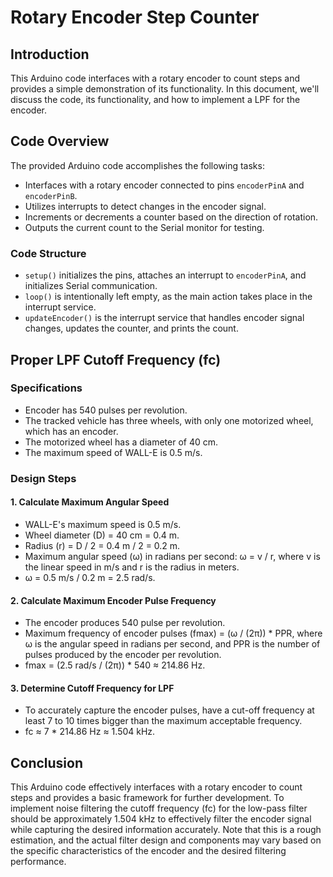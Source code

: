 # Rotary Encoder Step Counter

## Introduction

This Arduino code interfaces with a rotary encoder to count steps and provides a simple demonstration of its functionality. In this document, we'll discuss the code, its functionality, and how to implement a LPF for the encoder.

## Code Overview

The provided Arduino code accomplishes the following tasks:

- Interfaces with a rotary encoder connected to pins `encoderPinA` and `encoderPinB`.
- Utilizes interrupts to detect changes in the encoder signal.
- Increments or decrements a counter based on the direction of rotation.
- Outputs the current count to the Serial monitor for testing.

### Code Structure

- `setup()` initializes the pins, attaches an interrupt to `encoderPinA`, and initializes Serial communication.
- `loop()` is intentionally left empty, as the main action takes place in the interrupt service.
- `updateEncoder()` is the interrupt service that handles encoder signal changes, updates the counter, and prints the count.

## Proper LPF Cutoff Frequency (fc)

### Specifications
- Encoder has 540 pulses per revolution.
- The tracked vehicle has three wheels, with only one motorized wheel, which has an encoder.
- The motorized wheel has a diameter of 40 cm.
- The maximum speed of WALL-E is 0.5 m/s.

### Design Steps

#### 1. Calculate Maximum Angular Speed
   - WALL-E's maximum speed is 0.5 m/s.
   - Wheel diameter (D) = 40 cm = 0.4 m.
   - Radius (r) = D / 2 = 0.4 m / 2 = 0.2 m.
   - Maximum angular speed (ω) in radians per second: ω = v / r, where v is the linear speed in m/s and r is the radius in meters.
   - ω = 0.5 m/s / 0.2 m = 2.5 rad/s.

#### 2. Calculate Maximum Encoder Pulse Frequency
   - The encoder produces 540 pulse per revolution.
   - Maximum frequency of encoder pulses (fmax) = (ω / (2π)) * PPR, where ω is the angular speed in radians per second, and PPR is the number of pulses produced by the encoder per revolution.
   - fmax = (2.5 rad/s / (2π)) * 540 ≈ 214.86 Hz.

#### 3. Determine Cutoff Frequency for LPF
   - To accurately capture the encoder pulses, have a cut-off frequency at least 7 to 10 times bigger than the maximum acceptable frequency.
   - fc ≈ 7 * 214.86 Hz ≈ 1.504 kHz.
  
## Conclusion

This Arduino code effectively interfaces with a rotary encoder to count steps and provides a basic framework for further development. To implement noise filtering the cutoff frequency (fc) for the low-pass filter should be approximately 1.504 kHz to effectively filter the encoder signal while capturing the desired information accurately.
Note that this is a rough estimation, and the actual filter design and components may vary based on the specific characteristics of the encoder and the desired filtering performance.
